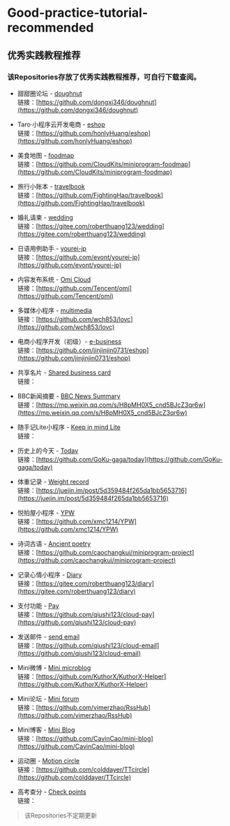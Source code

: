 # Good-practice-tutorial-recommended
## 优秀实践教程推荐
### 该Repositories存放了优秀实践教程推荐，可自行下载查阅。
- 甜甜圈论坛 - [doughnut](https://github.com/TencentCloudBase/Good-practice-tutorial-recommended/blob/master/doughnut%EF%BC%88%E7%94%9C%E7%94%9C%E5%9C%88%E8%AE%BA%E5%9D%9B%EF%BC%89)</br>
链接：[https://github.com/dongxi346/doughnut](https://github.com/dongxi346/doughnut)</br>

- Taro·小程序云开发电商 - [eshop](https://github.com/TencentCloudBase/Good-practice-tutorial-recommended/tree/master/eshop%EF%BC%88Taro%C2%B7%E5%B0%8F%E7%A8%8B%E5%BA%8F%E4%BA%91%E5%BC%80%E5%8F%91%E7%94%B5%E5%95%86%EF%BC%89)</br>
链接：[https://github.com/honlyHuang/eshop](https://github.com/honlyHuang/eshop)</br>

- 美食地图 - [foodmap](https://github.com/TencentCloudBase/Good-practice-tutorial-recommended/tree/master/foodmap%EF%BC%88%E7%BE%8E%E9%A3%9F%E5%9C%B0%E5%9B%BE%EF%BC%89)</br>
链接：[https://github.com/CloudKits/miniprogram-foodmap](https://github.com/CloudKits/miniprogram-foodmap)</br>

- 旅行小账本 - [travelbook](https://github.com/TencentCloudBase/Good-practice-tutorial-recommended/tree/master/travelbook%EF%BC%88%E6%97%85%E8%A1%8C%E5%B0%8F%E8%B4%A6%E6%9C%AC%EF%BC%89)</br>
链接：[https://github.com/FightingHao/travelbook](https://github.com/FightingHao/travelbook)</br>

- 婚礼请柬 - [wedding](https://github.com/TencentCloudBase/Good-practice-tutorial-recommended/tree/master/wedding%EF%BC%88%E5%A9%9A%E7%A4%BC%E8%AF%B7%E6%9F%AC%EF%BC%89)</br>
链接：[https://gitee.com/roberthuang123/wedding](https://gitee.com/roberthuang123/wedding)</br>

- 日语用例助手 - [yourei-jp](https://github.com/TencentCloudBase/Good-practice-tutorial-recommended/tree/master/yourei-jp%EF%BC%88%E6%97%A5%E8%AF%AD%E7%94%A8%E4%BE%8B%E5%8A%A9%E6%89%8B%EF%BC%89)</br>
链接：[https://github.com/evont/yourei-jp](https://github.com/evont/yourei-jp)</br>

- 内容发布系统 - [Omi Cloud](https://github.com/TencentCloudBase/Good-practice-tutorial-recommended/tree/master/Omi%20Cloud%EF%BC%88%E5%86%85%E5%AE%B9%E5%8F%91%E5%B8%83%E7%B3%BB%E7%BB%9F%EF%BC%89)</br>
链接：[https://github.com/Tencent/omi](https://github.com/Tencent/omi)</br>

- 多媒体小程序 - [multimedia](https://github.com/TencentCloudBase/Good-practice-tutorial-recommended/tree/master/multimedia%EF%BC%88%E5%A4%9A%E5%AA%92%E4%BD%93%E5%B0%8F%E7%A8%8B%E5%BA%8F%EF%BC%89)</br>
链接：[https://github.com/wch853/lovc](https://github.com/wch853/lovc)</br>

- 电商小程序开发（初级）- [e-business](https://github.com/TencentCloudBase/Good-practice-tutorial-recommended/tree/master/%E7%94%B5%E5%95%86%E5%B0%8F%E7%A8%8B%E5%BA%8F%E5%BC%80%E5%8F%91%EF%BC%88%E5%88%9D%E7%BA%A7%EF%BC%89)</br>
链接：[https://github.com/jinjinjin0731/eshop](https://github.com/jinjinjin0731/eshop)</br>

- 共享名片 - [Shared business card](https://github.com/TencentCloudBase/Good-practice-tutorial-recommended/tree/master/Shared%20business%20card%EF%BC%88%E5%85%B1%E4%BA%AB%E5%90%8D%E7%89%87%EF%BC%89)</br>
链接：</br>

- BBC新闻摘要 - [BBC News Summary](https://github.com/TencentCloudBase/Good-practice-tutorial-recommended/tree/master/BBC%20News%20Summary%EF%BC%88BBC%E6%96%B0%E9%97%BB%E6%91%98%E8%A6%81%EF%BC%89)</br>
链接：[https://mp.weixin.qq.com/s/H8pMH0X5_cnd5BJcZ3qr6w](https://mp.weixin.qq.com/s/H8pMH0X5_cnd5BJcZ3qr6w)</br>

- 随手记Lite小程序 - [Keep in mind Lite](https://github.com/TencentCloudBase/Good-practice-tutorial-recommended/tree/master/Keep%20in%20mind%20Lite%EF%BC%88%E9%9A%8F%E6%89%8B%E8%AE%B0Lite%E5%B0%8F%E7%A8%8B%E5%BA%8F%EF%BC%89)</br>
链接：</br>

- 历史上的今天 - [Today](https://github.com/TencentCloudBase/Good-practice-tutorial-recommended/tree/master/Today%EF%BC%88%E5%8E%86%E5%8F%B2%E4%B8%8A%E7%9A%84%E4%BB%8A%E5%A4%A9%EF%BC%89)</br>
链接：[https://github.com/GoKu-gaga/today](https://github.com/GoKu-gaga/today)</br>

- 体重记录 - [Weight record](https://github.com/TencentCloudBase/Good-practice-tutorial-recommended/tree/master/Weight%20record%EF%BC%88%E4%BD%93%E9%87%8D%E8%AE%B0%E5%BD%95%EF%BC%89)</br>
链接：[https://juejin.im/post/5d359484f265da1bb5653716](https://juejin.im/post/5d359484f265da1bb5653716)</br>

- 悦拍屋小程序 - [YPW](https://github.com/TencentCloudBase/Good-practice-tutorial-recommended/tree/master/YPW%EF%BC%88%E6%82%A6%E6%8B%8D%E5%B1%8B%E5%B0%8F%E7%A8%8B%E5%BA%8F%EF%BC%89)</br>
链接：[https://github.com/xmc1214/YPW](https://github.com/xmc1214/YPW)</br>

- 诗词古语 - [Ancient poetry](https://github.com/TencentCloudBase/Good-practice-tutorial-recommended/tree/master/Ancient%20poetry%EF%BC%88%E8%AF%97%E8%AF%8D%E5%8F%A4%E8%AF%AD%EF%BC%89)</br>
链接：[https://github.com/caochangkui/miniprogram-project](https://github.com/caochangkui/miniprogram-project)</br>

- 记录心情小程序 - [Diary](https://github.com/TencentCloudBase/Good-practice-tutorial-recommended/tree/master/Diary%EF%BC%88%E8%AE%B0%E5%BD%95%E5%BF%83%E6%83%85%E5%B0%8F%E7%A8%8B%E5%BA%8F%EF%BC%89)</br>
链接：[https://gitee.com/roberthuang123/diary](https://gitee.com/roberthuang123/diary)</br>

- 支付功能 - [Pay](https://github.com/TencentCloudBase/Good-practice-tutorial-recommended/tree/master/Pay%EF%BC%88%E6%94%AF%E4%BB%98%E5%8A%9F%E8%83%BD%EF%BC%89)</br>
链接：[https://github.com/qiushi123/cloud-pay](https://github.com/qiushi123/cloud-pay)</br>

- 发送邮件 - [send email](https://github.com/TencentCloudBase/Good-practice-tutorial-recommended/tree/master/send%20email%EF%BC%88%E5%8F%91%E9%80%81%E9%82%AE%E4%BB%B6%EF%BC%89)</br>
链接：[https://github.com/qiushi123/cloud-email](https://github.com/qiushi123/cloud-email)</br>

- Mini微博 - [Mini microblog](https://github.com/TencentCloudBase/Good-practice-tutorial-recommended/tree/master/Mini%20microblog%EF%BC%88%E8%BF%B7%E4%BD%A0%E5%BE%AE%E5%8D%9A%EF%BC%89)</br>
链接：[https://github.com/KuthorX/KuthorX-Helper](https://github.com/KuthorX/KuthorX-Helper)</br>

- Mini论坛 - [Mini forum](https://github.com/TencentCloudBase/Good-practice-tutorial-recommended/tree/master/Mini%20forum%EF%BC%88Mini%E8%AE%BA%E5%9D%9B%EF%BC%89)</br>
链接：[https://github.com/vimerzhao/RssHub](https://github.com/vimerzhao/RssHub)</br>

- Mini博客 - [Mini Blog](https://github.com/TencentCloudBase/Good-practice-tutorial-recommended/tree/master/Mini%20Blog%EF%BC%88Mini%E5%8D%9A%E5%AE%A2%EF%BC%89)</br>
链接：[https://github.com/CavinCao/mini-blog](https://github.com/CavinCao/mini-blog)</br>

- 运动圈 - [Motion circle](https://github.com/TencentCloudBase/Good-practice-tutorial-recommended/tree/master/Motion%20circle%EF%BC%88%E8%BF%90%E5%8A%A8%E5%9C%88%EF%BC%89)</br>
链接：[https://github.com/colddayer/TTcircle](https://github.com/colddayer/TTcircle)</br>

- 高考查分 - [Check points](https://github.com/TencentCloudBase/Good-practice-tutorial-recommended/tree/master/Check%20points%EF%BC%88%E9%AB%98%E8%80%83%E6%9F%A5%E5%88%86%EF%BC%89)</br>
链接：

>该Repositories不定期更新
